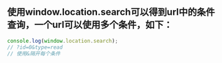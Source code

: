 ## 使用window.location.search可以得到url中的条件查询，一个url可以使用多个条件，如下：
```javascript
console.log(window.location.search);
// ?id=0&type=read
// 使用&隔开每个条件
```
